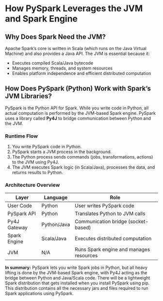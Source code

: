 # How PySpark Leverages the JVM and Spark Engine

## Why Does Spark Need the JVM?

Apache Spark’s core is written in Scala (which runs on the Java Virtual Machine) and also provides a Java API. The JVM is essential because it:
- Executes compiled Scala/Java bytecode
- Manages memory, threads, and system resources
- Enables platform independence and efficient distributed computation

## How Does PySpark (Python) Work with Spark’s JVM Libraries?

PySpark is the Python API for Spark. While you write code in Python, all actual computation is performed by the JVM-based Spark engine. PySpark uses a library called **Py4J** to bridge communication between Python and the JVM.

### Runtime Flow
1. You write PySpark code in Python.
2. PySpark starts a JVM process in the background.
3. The Python process sends commands (jobs, transformations, actions) to the JVM using Py4J.
4. The JVM executes Spark logic (in Scala/Java), processes the data, and returns results to Python.

### Architecture Overview

| Layer         | Language     | Role                                      |
|-------------- |------------- |-------------------------------------------|
| User Code     | Python       | User writes PySpark code                  |
| PySpark API   | Python       | Translates Python to JVM calls            |
| Py4J Gateway  | Python/Java  | Communication bridge (socket-based)       |
| Spark Engine  | Scala/Java   | Executes distributed computation          |
| JVM           | N/A          | Runs Spark engine and manages resources   |

**In summary:**
PySpark lets you write Spark jobs in Python, but all heavy lifting is done by the JVM-based Spark engine, with Py4J acting as the bridge between Python and Java/Scala code. There will be a lightweight Spark distribution that gets installed when you install PySpark using pip. This distribution contains all the necessary jars and files required to run Spark applications using PySpark.